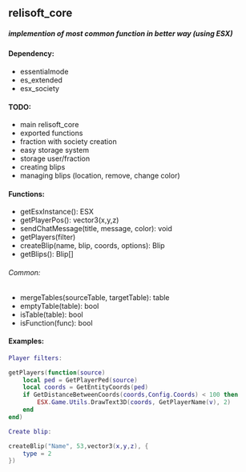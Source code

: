 ## relisoft_core
##### implemention of most common function in better way (using ESX)

#### Dependency:

- essentialmode
- es_extended
- esx_society

#### TODO:

- main relisoft_core
- exported functions
- fraction with society creation
- easy storage system
- storage user/fraction
- creating blips
- managing blips (location, remove, change color)


#### Functions:

- getEsxInstance(): ESX
- getPlayerPos(): vector3(x,y,z)
- sendChatMessage(title, message, color): void
- getPlayers(filter)
- createBlip(name, blip, coords, options): Blip
- getBlips(): Blip[]

###### Common:

- mergeTables(sourceTable, targetTable): table
- emptyTable(table): bool
- isTable(table): bool
- isFunction(func): bool

#### Examples:

```lua
Player filters:

getPlayers(function(source)
    local ped = GetPlayerPed(source)
    local coords = GetEntityCoords(ped)
    if GetDistanceBetweenCoords(coords,Config.Coords) < 100 then
        ESX.Game.Utils.DrawText3D(coords, GetPlayerName(v), 2)
    end
end)

Create blip:

createBlip("Name", 53,vector3(x,y,z), {
    type = 2
})
```
